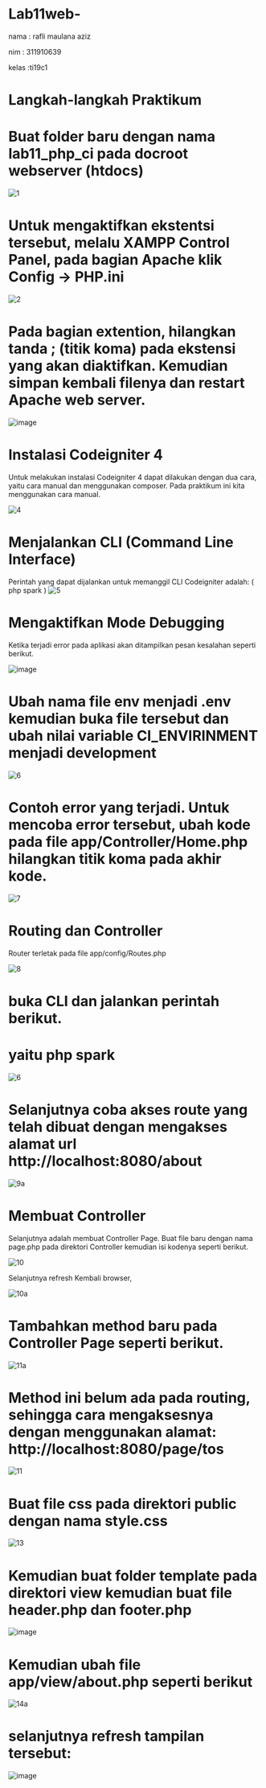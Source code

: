 # Lab11web-

nama : rafli maulana aziz

nim : 311910639

kelas :ti19c1

# Langkah-langkah Praktikum
# Buat folder baru dengan nama lab11_php_ci pada docroot webserver (htdocs)
![1](https://user-images.githubusercontent.com/56399268/122621498-f1dc2700-d0bf-11eb-878a-49c506e16cf9.PNG)

# Untuk mengaktifkan ekstentsi tersebut, melalu XAMPP Control Panel, pada bagian Apache klik Config -> PHP.ini
![2](https://user-images.githubusercontent.com/56242226/122332673-07870a80-cf61-11eb-930f-da3cff7b949f.png)

# Pada bagian extention, hilangkan tanda ; (titik koma) pada ekstensi yang akan diaktifkan. Kemudian simpan kembali filenya dan restart Apache web server.
![image](https://user-images.githubusercontent.com/56399268/122621358-7c705680-d0bf-11eb-85c5-019e4ac2a541.png)

# Instalasi Codeigniter 4
Untuk melakukan instalasi Codeigniter 4 dapat dilakukan dengan dua cara, yaitu cara manual dan menggunakan composer. Pada praktikum ini kita menggunakan cara manual.

![4](https://user-images.githubusercontent.com/56242226/122393093-b85fca80-cf9e-11eb-8f91-66ac3f5ff5a4.PNG)
# Menjalankan CLI (Command Line Interface) 
Perintah yang dapat dijalankan untuk memanggil CLI Codeigniter adalah: ( php spark )
![5](https://user-images.githubusercontent.com/56399268/122622165-091c1400-d0c2-11eb-97ed-797ee9728eb2.jpg)

# Mengaktifkan Mode Debugging
Ketika terjadi error pada aplikasi akan ditampilkan pesan kesalahan seperti berikut.

![image](https://user-images.githubusercontent.com/56399268/122622954-93657780-d0c4-11eb-917e-c6fe9cf93ffd.png)

# Ubah nama file env menjadi .env kemudian buka file tersebut dan ubah nilai variable CI_ENVIRINMENT menjadi development
![6](https://user-images.githubusercontent.com/56242226/122393818-7c793500-cf9f-11eb-9f3a-c3732f68e653.PNG)

# Contoh error yang terjadi. Untuk mencoba error tersebut, ubah kode pada file app/Controller/Home.php hilangkan titik koma pada akhir kode.
![7](https://user-images.githubusercontent.com/56242226/122393979-a9c5e300-cf9f-11eb-91e5-618f12837ae2.PNG)

# Routing dan Controller
Router terletak pada file app/config/Routes.php

![8](https://user-images.githubusercontent.com/56242226/122394243-f3aec900-cf9f-11eb-9f83-dfc61dbe0a83.PNG)

#  buka CLI dan jalankan perintah berikut. 
# yaitu php spark
![6](https://user-images.githubusercontent.com/56399268/122622173-0caf9b00-d0c2-11eb-9a05-c34fb66b0da4.jpg)

# Selanjutnya coba akses route yang telah dibuat dengan mengakses alamat url http://localhost:8080/about
![9a](https://user-images.githubusercontent.com/56242226/122394476-3bcdeb80-cfa0-11eb-86a1-a89df6715a29.PNG)

# Membuat Controller
Selanjutnya adalah membuat Controller Page. Buat file baru dengan nama page.php pada direktori Controller kemudian isi kodenya seperti berikut.

![10](https://user-images.githubusercontent.com/56242226/122394552-51431580-cfa0-11eb-9d93-17bf07f36f5f.PNG)

Selanjutnya refresh Kembali browser,

![10a](https://user-images.githubusercontent.com/56242226/122394645-6a4bc680-cfa0-11eb-98d7-29c29e5a2ef1.PNG)

# Tambahkan method baru pada Controller Page seperti berikut.
![11a](https://user-images.githubusercontent.com/56242226/122394885-a3843680-cfa0-11eb-838d-4754a82e550d.PNG)

# Method ini belum ada pada routing, sehingga cara mengaksesnya dengan menggunakan alamat: http://localhost:8080/page/tos
![11](https://user-images.githubusercontent.com/56242226/122394967-b72f9d00-cfa0-11eb-9d94-3b29f33e86dd.PNG)

# Buat file css pada direktori public dengan nama style.css 
![13](https://user-images.githubusercontent.com/56242226/122396548-4ab59d80-cfa2-11eb-86b0-ca0a728808df.PNG)

# Kemudian buat folder template pada direktori view kemudian buat file header.php dan footer.php
![image](https://user-images.githubusercontent.com/56399268/122622681-a75ca980-d0c3-11eb-9c47-479d6905adbb.png)

# Kemudian ubah file app/view/about.php seperti berikut
![14a](https://user-images.githubusercontent.com/56242226/122396731-80f31d00-cfa2-11eb-8e0a-e88a4bda4921.PNG)

# selanjutnya refresh tampilan tersebut:
![image](https://user-images.githubusercontent.com/56399268/122623904-22c05a00-d0c8-11eb-9e9b-2237c2020f1e.png)

